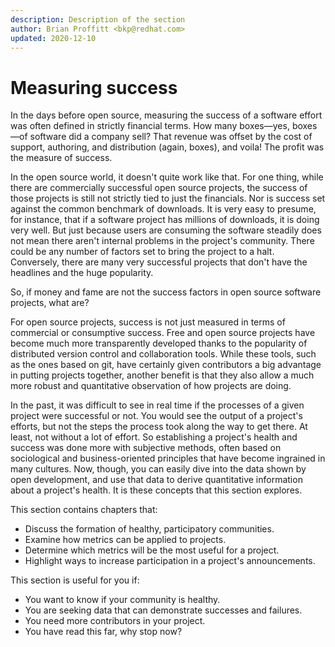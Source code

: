 ```yaml
---
description: Description of the section
author: Brian Proffitt <bkp@redhat.com>
updated: 2020-12-10
---
```


# Measuring success

In the days before open source, measuring the success of a software effort was often defined in strictly financial terms.
How many boxes—yes, boxes—of software did a company sell? That revenue was offset by the cost of support, authoring, and distribution (again, boxes), and voila! The profit was the measure of success.

In the open source world, it doesn't quite work like that.
For one thing, while there are commercially successful open source projects, the success of those projects is still not strictly tied to just the financials.
Nor is success set against the common benchmark of downloads.
It is very easy to presume, for instance, that if a software project has millions of downloads, it is doing very well.
But just because users are consuming the software steadily does not mean there aren't internal problems in the project's community.
There could be any number of factors set to bring the project to a halt.
Conversely, there are many very successful projects that don't have the headlines and the huge popularity.

So, if money and fame are not the success factors in open source software projects, what are?

For open source projects, success is not just measured in terms of commercial or consumptive success.
Free and open source projects have become much more transparently developed thanks to the popularity of distributed version control and collaboration tools.
While these tools, such as the ones based on git, have certainly given contributors a big advantage in putting projects together, another benefit is that they also allow a much more robust and quantitative observation of how projects are doing.

In the past, it was difficult to see in real time if the processes of a given project were successful or not.
You would see the output of a project's efforts, but not the steps the process took along the way to get there.
At least, not without a lot of effort.
So establishing a project's health and success was done more with subjective methods, often based on sociological and business-oriented principles that have become ingrained in many cultures.
Now, though, you can easily dive into the data shown by open development, and use that data to derive quantitative information about a project's health.
It is these concepts that this section explores.

This section contains chapters that:

* Discuss the formation of healthy, participatory communities.
* Examine how metrics can be applied to projects.
* Determine which metrics will be the most useful for a project.
* Highlight ways to increase participation in a project's announcements.

This section is useful for you if:

* You want to know if your community is healthy.
* You are seeking data that can demonstrate successes and failures.
* You need more contributors in your project.
* You have read this far, why stop now?